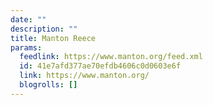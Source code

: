 ```yaml
---
date: ""
description: ""
title: Manton Reece
params:
  feedlink: https://www.manton.org/feed.xml
  id: 41e7afd377ae70efdb4606c0d0603e6f
  link: https://www.manton.org/
  blogrolls: []
---
```

